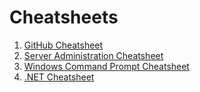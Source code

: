 # Cheatsheets

1. [GitHub Cheatsheet](./GitHub.md)
2. [Server Administration Cheatsheet](./ServerAdmin.md)
3. [Windows Command Prompt Cheatsheet](./Windows.md)
4. [.NET Cheatsheet](./.NET.md)
